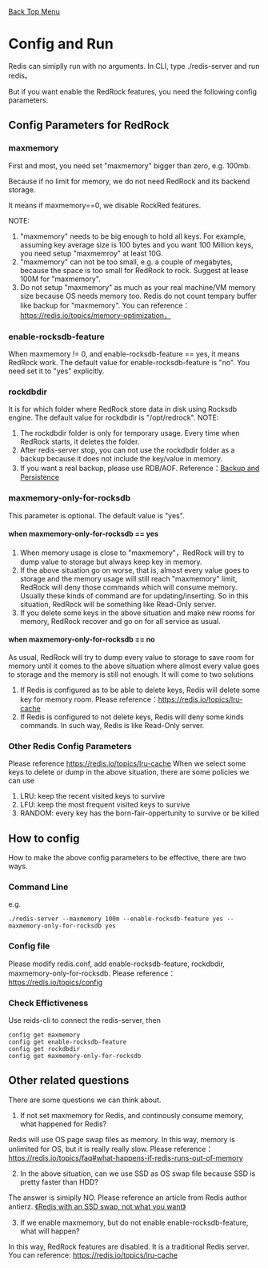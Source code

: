[Back Top Menu](../README.md)

# Config and Run

Redis can simiplly run with no arguments. In CLI, type ./redis-server and run redis。

But if you want enable the RedRock features, you need the following config parameters.

## Config Parameters for RedRock
### maxmemory
First and most, you need set "maxmemory" bigger than zero, e.g. 100mb.

Because if no limit for memory, we do not need RedRock and its backend storage.

It means if maxmemory==0, we disable RockRed features. 

NOTE:
1. "maxmemory" needs to be big enough to hold all keys. For example, assuming key average size is 100 bytes and you want 100 Million keys, you need setup "maxmemroy" at least 10G.
2. "maxmemory" can not be too small, e.g. a couple of megabytes, because the space is too small for RedRock to rock. Suggest at lease 100M for "maxmemory".
3. Do not setup "maxmemory" as much as your real machine/VM memory size because OS needs memory too. Redis do not count tempary buffer like backup for "maxmemory". You can reference：https://redis.io/topics/memory-optimization，

### enable-rocksdb-feature
When maxmemory != 0, and enable-rocksdb-feature == yes, it means RedRock work. 
The default value for enable-rocksdb-feature is "no". You need set it to "yes" explicitly.

### rockdbdir
It is for which folder where RedRock store data in disk using Rocksdb engine.
The default value for rockdbdir is "/opt/redrock". 
NOTE: 
1. The rockdbdir folder is only for temporary usage. Every time when RedRock starts, it deletes the folder.
2. After redis-server stop, you can not use the rockdbdir folder as a backup because it does not include the key/value in memory.
3. If you want a real backup, please use RDB/AOF. Reference：[Backup and Persistence](persistence_en.md)

### maxmemory-only-for-rocksdb
This parameter is optional. The default value is "yes".

#### when maxmemory-only-for-rocksdb == yes
1. When memory usage is close to "maxmemory"，RedRock will try to dump value to storage but always keep key in memory.
2. If the above situation go on worse, that is, almost every value goes to storage and the memory usage will still reach "maxmemory" limit, RedRock will deny those commands which will consume memory. Usually these kinds of command are for updating/inserting. So in this situation, RedRock will be something like Read-Only server.
3. If you delete some keys in the above situation and make new rooms for memory, RedRock recover and go on for all service as usual.

#### when maxmemory-only-for-rocksdb == no
As usual, RedRock will try to dump every value to storage to save room for memory until it comes to the above situation where almost every value goes to storage and the memory is still not enough. 
It will come to two solutions
1. If Redis is configured as to be able to delete keys, Redis will delete some key for memory room.
Please reference：https://redis.io/topics/lru-cache
2. If Redis is configured to not delete keys, Redis will deny some kinds commands. In such way, Redis is like Read-Only server.

### Other Redis Config Parameters
Please reference https://redis.io/topics/lru-cache 
When we select some keys to delete or dump in the above situation, there are some policies we can use
1. LRU: keep the recent visited keys to survive
2. LFU: keep the most frequent visited keys to survive  
3. RANDOM: every key has the born-fair-oppertunity to survive or be killed

## How to config

How to make the above config parameters to be effective, there are two ways.

### Command Line

e.g.
```
./redis-server --maxmemory 100m --enable-rocksdb-feature yes --maxmemory-only-for-rocksdb yes
```
### Config file

Please modify redis.conf, add enable-rocksdb-feature, rockdbdir, maxmemory-only-for-rocksdb. 
Please reference：https://redis.io/topics/config

### Check Effictiveness

Use reids-cli to connect the redis-server, then
```
config get maxmemory
config get enable-rocksdb-feature
config get rockdbdir
config get maxmemory-only-for-rocksdb
```

## Other related questions

There are some questions we can think about.

1. If not set maxmemory for Redis, and continously consume memory, what happened for Redis?

Redis will use OS page swap files as memory. In this way, memory is unlimited for OS, but it is really really slow.
Please reference：https://redis.io/topics/faq#what-happens-if-redis-runs-out-of-memory

2. In the above situation, can we use SSD as OS swap file because SSD is pretty faster than HDD?

The answer is simiplly NO. Please reference an article from Redis author antierz. [《Redis with an SSD swap, not what you want》](http://antirez.com/news/52)

3. If we enable maxmemory, but do not enable enable-rocksdb-feature, what will happen? 

In this way, RedRock features are disabled. It is a traditional Redis server. You can reference: https://redis.io/topics/lru-cache